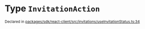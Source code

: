 # Type `InvitationAction`
<sub>Declared in [packages/sdk/react-client/src/invitations/useInvitationStatus.ts:34](https://github.com/dxos/dxos/blob/main/packages/sdk/react-client/src/invitations/useInvitationStatus.ts#L34)</sub>